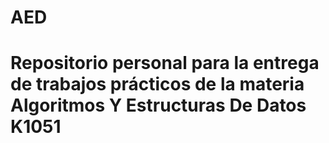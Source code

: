 # AED
# Repositorio personal para la entrega de trabajos prácticos de la materia Algoritmos Y Estructuras De Datos K1051
